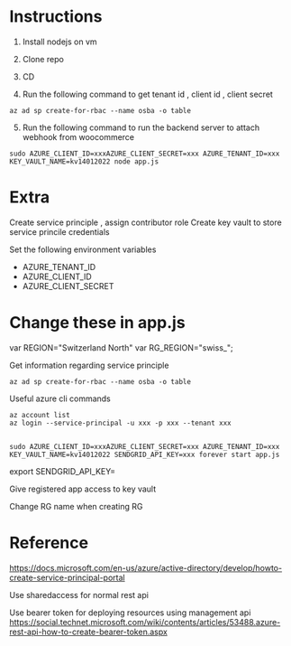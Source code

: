 
# Instructions

1. Install nodejs on vm
2. Clone repo
3. CD

4. Run the following command to get tenant id , client id , client secret
```
az ad sp create-for-rbac --name osba -o table 
```

5. Run the following command to run the backend server to attach webhook from woocommerce
```
sudo AZURE_CLIENT_ID=xxxAZURE_CLIENT_SECRET=xxx AZURE_TENANT_ID=xxx KEY_VAULT_NAME=kv14012022 node app.js
```

# Extra

Create service principle , assign contributor role 
Create key vault to store service princile credentials

Set the following environment variables

- AZURE_TENANT_ID
- AZURE_CLIENT_ID
- AZURE_CLIENT_SECRET


# Change these in app.js
var REGION="Switzerland North"
var RG_REGION="swiss_";

Get information regarding service principle
```
az ad sp create-for-rbac --name osba -o table 
```

Useful azure cli commands
```
az account list
az login --service-principal -u xxx -p xxx --tenant xxx


sudo AZURE_CLIENT_ID=xxxAZURE_CLIENT_SECRET=xxx AZURE_TENANT_ID=xxx KEY_VAULT_NAME=kv14012022 SENDGRID_API_KEY=xxx forever start app.js
```

export SENDGRID_API_KEY=<Your API Key>

Give registered app access to key vault

Change RG name when creating RG

# Reference
https://docs.microsoft.com/en-us/azure/active-directory/develop/howto-create-service-principal-portal


Use sharedaccess for normal rest api

Use bearer token for deploying resources using management api
https://social.technet.microsoft.com/wiki/contents/articles/53488.azure-rest-api-how-to-create-bearer-token.aspx